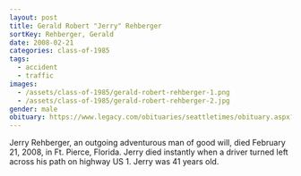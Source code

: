 ```yaml
---
layout: post
title: Gerald Robert "Jerry" Rehberger
sortKey: Rehberger, Gerald
date: 2008-02-21
categories: class-of-1985
tags:
  - accident
  - traffic
images:
  - /assets/class-of-1985/gerald-robert-rehberger-1.png
  - /assets/class-of-1985/gerald-robert-rehberger-2.jpg
gender: male
obituary: https://www.legacy.com/obituaries/seattletimes/obituary.aspx?n=Gerald-Rehberger&pid=104697538
---
```

Jerry Rehberger, an outgoing adventurous man of good will, died February 21, 2008, in Ft. Pierce, Florida. Jerry died instantly when a driver turned left across his path on highway US 1. Jerry was 41 years old.